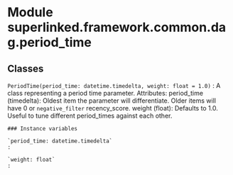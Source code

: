 Module superlinked.framework.common.dag.period_time
===================================================

Classes
-------

`PeriodTime(period_time: datetime.timedelta, weight: float = 1.0)`
:   A class representing a period time parameter.
    Attributes:
        period_time (timedelta): Oldest item the parameter will differentiate. Older items will have
            0 or `negative_filter` recency_score.
        weight (float): Defaults to 1.0. Useful to tune different period_times against each other.

    ### Instance variables

    `period_time: datetime.timedelta`
    :

    `weight: float`
    :